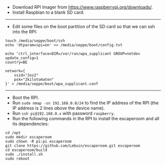* Download RPI Imager from https://www.raspberrypi.org/downloads/.
* Install Raspbian to a blank SD card.

---

* Edit some files on the boot partition of the SD card so that we can ssh into the RPI:


```
touch /media/seppe/boot/ssh
echo 'dtparam=spi=on' >> /media/seppe/boot/config.txt

echo 'ctrl_interface=DIR=/var/run/wpa_supplicant GROUP=netdev
update_config=1
country=BE

network={
    ssid="Jos2"
    psk="2kilotomaten"
}' > /media/seppe/boot/wpa_supplicant.conf
```

---

* Boot the RPI.
* Run `sudo nmap -sn 192.168.0.0/24` to find the IP address of the RPI (the IP address is 2 lines *above* the device name).
* Run `ssh pi@192.168.0.x` with password `raspberry`.
* Run the following commands in the RPI to install the escaperoom and all its dependencies:

```
cd /opt
sudo mkdir escaperoom
sudo chown -R pi:pi escaperoom
git clone https://github.com/Lebuin/escaperoom.git escaperoom
cd escaperoom/build
sudo ./install.sh
sudo reboot
```

